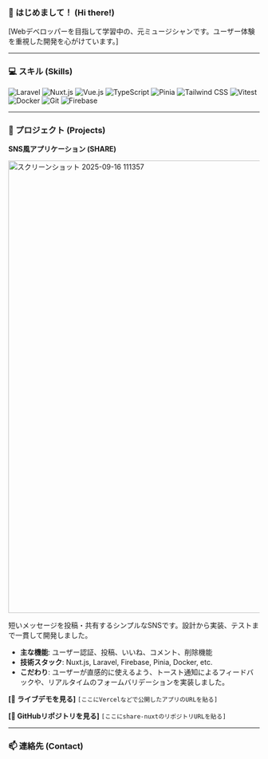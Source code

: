 ### 👋 はじめまして！ (Hi there!)

[Webデベロッパーを目指して学習中の、元ミュージシャンです。ユーザー体験を重視した開発を心がけています。]

---

### 💻 スキル (Skills)


![Laravel](https://img.shields.io/badge/Laravel-FF2D20?style=for-the-badge&logo=laravel&logoColor=white)
![Nuxt.js](https://img.shields.io/badge/Nuxt.js-00DC82?style=for-the-badge&logo=nuxt.js&logoColor=white)
![Vue.js](https://img.shields.io/badge/Vue.js-4FC08D?style=for-the-badge&logo=vue.js&logoColor=white)
![TypeScript](https://img.shields.io/badge/TypeScript-3178C6?style=for-the-badge&logo=typescript&logoColor=white)
![Pinia](https://img.shields.io/badge/Pinia-FFD43E?style=for-the-badge&logo=pinia&logoColor=black)
![Tailwind CSS](https://img.shields.io/badge/Tailwind_CSS-38B2AC?style=for-the-badge&logo=tailwind-css&logoColor=white)
![Vitest](https://img.shields.io/badge/Vitest-6E9F18?style=for-the-badge&logo=vitest&logoColor=white)
![Docker](https://img.shields.io/badge/Docker-2496ED?style=for-the-badge&logo=docker&logoColor=white)
![Git](https://img.shields.io/badge/Git-F05032?style=for-the-badge&logo=git&logoColor=white)
![Firebase](https://img.shields.io/badge/Firebase-FFCA28?style=for-the-badge&logo=firebase&logoColor=black)

---

### 🚀 プロジェクト (Projects)

**SNS風アプリケーション (SHARE)**

<a href="https://drive.google.com/file/d/1vbN4UhfNks6QUNacFlNPg5cxdRiMckJt/view?usp=drive_link">
  <img width="1904" height="908" alt="スクリーンショット 2025-09-16 111357" src="https://github.com/user-attachments/assets/6aae7644-cb87-40c8-8207-6412728e04cf" />
</a>

短いメッセージを投稿・共有するシンプルなSNSです。設計から実装、テストまで一貫して開発しました。

- **主な機能**: ユーザー認証、投稿、いいね、コメント、削除機能
- **技術スタック**: Nuxt.js, Laravel, Firebase, Pinia, Docker, etc.
- **こだわり**: ユーザーが直感的に使えるよう、トースト通知によるフィードバックや、リアルタイムのフォームバリデーションを実装しました。

**[🔗 ライブデモを見る]** `[ここにVercelなどで公開したアプリのURLを貼る]`

**[📂 GitHubリポジトリを見る]** `[ここにshare-nuxtのリポジトリURLを貼る]`

---

### 📫 連絡先 (Contact)
